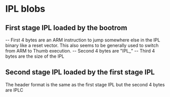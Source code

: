 # IPL blobs

## First stage IPL loaded by the bootrom

-- First 4 bytes are an ARM instruction to jump somewhere else in the IPL binary like a reset vector.
   This also seems to be generally used to switch from ARM to Thumb execution.
-- Second 4 bytes are "IPL_"
-- Third 4 bytes are the size of the IPL

## Second stage IPL loaded by the first stage IPL

The header format is the same as the first stage IPL but the second 4 bytes are IPLC
